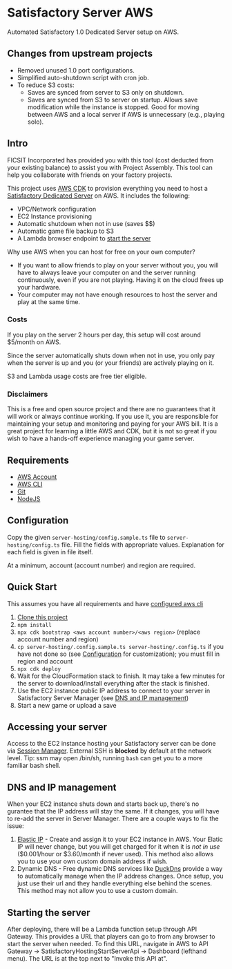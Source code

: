 # Satisfactory Server AWS

Automated Satisfactory 1.0 Dedicated Server setup on AWS.

## Changes from upstream projects

- Removed unused 1.0 port configurations.
- Simplified auto-shutdown script with cron job.
- To reduce S3 costs:
  - Saves are synced from server to S3 only on shutdown.
  - Saves are synced from S3 to server on startup. Allows save modification while the instance is stopped. Good for moving between AWS and a local server if AWS is unnecessary (e.g., playing solo).

## Intro

FICSIT Incorporated has provided you with this tool (cost deducted from your existing balance) to assist you with Project Assembly. This tool can help you collaborate with friends on your factory projects.

This project uses [AWS CDK](https://aws.amazon.com/cdk/) to provision everything you need to host a [Satisfactory Dedicated Server](https://satisfactory.fandom.com/wiki/Dedicated_servers) on AWS. It includes the following:
 - VPC/Network configuration
 - EC2 Instance provisioning
 - Automatic shutdown when not in use (saves $$)
 - Automatic game file backup to S3
 - A Lambda browser endpoint to [start the server](#starting-the-server)

Why use AWS when you can host for free on your own computer?
 - If you want to allow friends to play on your server without you, you will have to always leave your computer on and the server running continuously, even if you are not playing. Having it on the cloud frees up your hardware.
 - Your computer may not have enough resources to host the server and play at the same time.

### Costs

If you play on the server 2 hours per day, this setup will cost around $5/month on AWS.

Since the server automatically shuts down when not in use, you only pay when the server is up and you (or your friends) are actively playing on it.

S3 and Lambda usage costs are free tier eligible.

### Disclaimers

This is a free and open source project and there are no guarantees that it will work or always continue working. If you use it, you are responsible for maintaining your setup and monitoring and paying for your AWS bill.  It is a great project for learning a little AWS and CDK, but it is not so great if you wish to have a hands-off experience managing your game server.

## Requirements

- [AWS Account](https://aws.amazon.com/premiumsupport/knowledge-center/create-and-activate-aws-account)
- [AWS CLI](https://aws.amazon.com/cli)
- [Git](https://git-scm.com/downloads)
- [NodeJS](https://nodejs.org/en/download)

## Configuration

Copy the given `server-hosting/config.sample.ts` file to `server-hosting/config.ts` file. Fill the fields with appropriate values. Explanation for each field is given in file itself.

At a minimum, account (account number) and region are required.

## Quick Start

This assumes you have all requirements and have [configured aws cli](https://docs.aws.amazon.com/cli/latest/userguide/cli-configure-quickstart.html)

1. [Clone this project](https://docs.github.com/en/repositories/creating-and-managing-repositories/cloning-a-repository)
2. `npm install`
3. `npx cdk bootstrap <aws account number>/<aws region>` (replace account number and region)
4. `cp server-hosting/.config.sample.ts server-hosting/.config.ts` if you have not done so (see [Configuration](#configuration) for customization); you must fill in region and account
5. `npx cdk deploy`
6. Wait for the CloudFormation stack to finish. It may take a few minutes for the server to download/install everything after the stack is finished.
7. Use the EC2 instance public IP address to connect to your server in Satisfactory Server Manager (see [DNS and IP management](#dns-and-ip-management))
8. Start a new game or upload a save

## Accessing your server

Access to the EC2 instance hosting your Satisfactory server can be done via [Session Manager](https://docs.aws.amazon.com/AWSEC2/latest/UserGuide/session-manager.html). External SSH is **blocked** by default at the network level. Tip: ssm may open /bin/sh, running `bash` can get you to a more familiar bash shell.

## DNS and IP management

When your EC2 instance shuts down and starts back up, there's no gurantee that the IP address will stay the same. If it changes, you will have to re-add the server in Server Manager. There are a couple ways to fix the issue:

1. [Elastic IP](https://docs.aws.amazon.com/AWSEC2/latest/UserGuide/elastic-ip-addresses-eip.html) - Create and assign it to your EC2 instance in AWS. Your Elatic IP will never change, but you will get charged for it when it is *not in use* ($0.001/hour or $3.60/month if never used).  This method also allows you to use your own custom domain address if wish.
2. Dynamic DNS - Free dynamic DNS services like [DuckDns](https://www.duckdns.org/) provide a way to automatically manage when the IP address changes. Once setup, you just use their url and they handle everything else behind the scenes. This method may not allow you to use a custom domain.

## Starting the server

After deploying, there will be a Lambda function setup through API Gateway.  This provides a URL that players can go to from any browser to start the server when needed. To find this URL, navigate in AWS to API Gateway -> SatisfactoryHostingStartServerApi -> Dashboard (lefthand menu). The URL is at the top next to "Invoke this API at".
